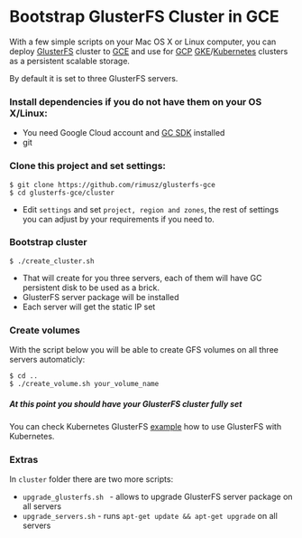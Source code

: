 # Bootstrap GlusterFS Cluster in GCE

With a few simple scripts on your Mac OS X or Linux computer, you can deploy [GlusterFS](https://www.gluster.org) cluster to [GCE](https://cloud.google.com/compute/) and use for [GCP](https://cloud.google.com) [GKE](https://cloud.google.com/container-engine/)/[Kubernetes](http://kubernetes.io) clusters as a persistent scalable storage.

By default it is set to three GlusterFS servers.



### Install dependencies if you do not have them on your OS X/Linux:

* You need Google Cloud account and [GC SDK](https://cloud.google.com/sdk/) installed
* git


### Clone this project and set settings:
````
$ git clone https://github.com/rimusz/glusterfs-gce
$ cd glusterfs-gce/cluster
````
* Edit `settings` and set `project, region and zones`, the rest of settings you can adjust by your requirements if you need to.

### Bootstrap cluster
```
$ ./create_cluster.sh
```
* That will create for you three servers, each of them will have GC persistent disk to be used as a brick.
* GlusterFS server package will be installed
* Each server will get the static IP set

### Create volumes
With the script below you will be able to create GFS volumes on all three servers automaticly:

```
$ cd ..
$ ./create_volume.sh your_volume_name
```

##### At this point you should have your GlusterFS cluster fully set
You can check Kubernetes GlusterFS [example](https://github.com/kubernetes/kubernetes/tree/release-1.2/examples/glusterfs/) how to use GlusterFS with Kubernetes.


### Extras

In `cluster` folder there are two more scripts:

* `upgrade_glusterfs.sh	` - allows to upgrade GlusterFS server package on all servers
* `upgrade_servers.sh` - runs `apt-get update && apt-get upgrade` on all servers
